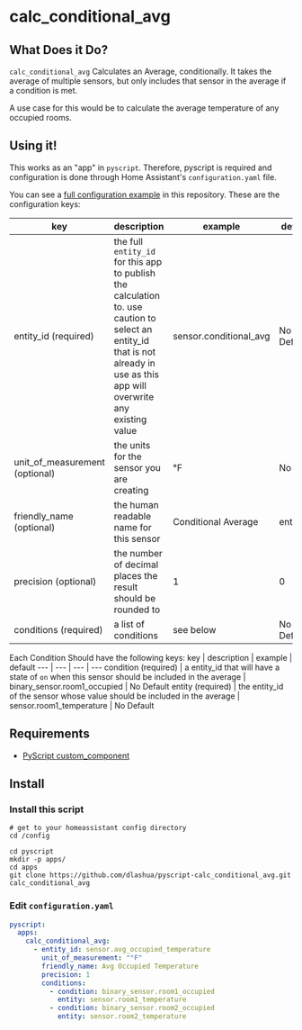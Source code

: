 # calc_conditional_avg

## What Does it Do?

`calc_conditional_avg` Calculates an Average, conditionally. It takes the average of multiple sensors, but only includes that sensor in the average if a condition is met.

A use case for this would be to calculate the average temperature of any occupied rooms.

## Using it!

This works as an "app" in `pyscript`. Therefore, pyscript is required and configuration is done through Home Assistant's `configuration.yaml` file.

You can see a [full configuration example](config.sample.yaml) in this repository. These are the configuration keys:

key | description | example | default
--- | --- | --- | ---
entity_id (required) | the full `entity_id` for this app to publish the calculation to. use caution to select an entity_id that is not already in use as this app will overwrite any existing value | sensor.conditional_avg | No Default
unit_of_measurement (optional) | the units for the sensor you are creating | °F | No Unit
friendly_name (optional) | the human readable name for this sensor | Conditional Average | entity_id
precision (optional) | the number of decimal places the result should be rounded to | 1 | 0
conditions (required) | a list of conditions | see below | No Default

Each Condition Should have the following keys:
key | description | example | default
--- | --- | --- | ---
condition (required) | a entity_id that will have a state of `on` when this sensor should be included in the average | binary_sensor.room1_occupied | No Default
entity (required) | the entity_id of the sensor whose value should be included in the average | sensor.room1_temperature | No Default



## Requirements

* [PyScript custom_component](https://github.com/custom-components/pyscript)

## Install

### Install this script
```
# get to your homeassistant config directory
cd /config

cd pyscript
mkdir -p apps/
cd apps
git clone https://github.com/dlashua/pyscript-calc_conditional_avg.git calc_conditional_avg
```

### Edit `configuration.yaml`

```yaml
pyscript:
  apps:
    calc_conditional_avg:
      - entity_id: sensor.avg_occupied_temperature
        unit_of_measurement: "°F"
        friendly_name: Avg Occupied Temperature
        precision: 1
        conditions:
          - condition: binary_sensor.room1_occupied
            entity: sensor.room1_temperature
          - condition: binary_sensor.room2_occupied
            entity: sensor.room2_temperature
```
